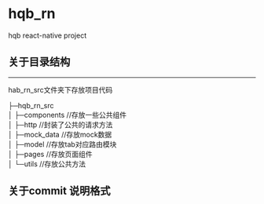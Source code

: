 # hqb_rn
hqb react-native project

## 关于目录结构
---
hab_rn_src文件夹下存放项目代码

├─hqb_rn_src </br>
│  ├─components  //存放一些公共组件 </br>
│  ├─http		 //封装了公共的请求方法 </br>
│  ├─mock_data   //存放mock数据 </br>
│  ├─model       //存放tab对应路由模块 </br>
│  ├─pages       //存放页面组件 </br>
│  └─utils       //存放公共方法 </br>

## 关于commit 说明格式